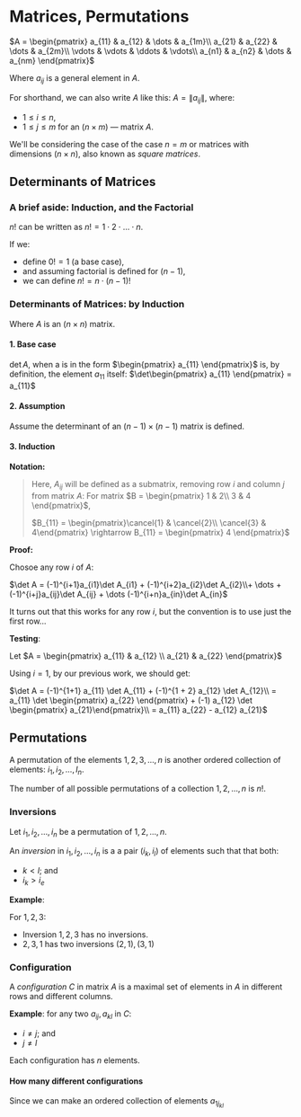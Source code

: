 # Matrices, Permutations

$A = \begin{pmatrix}
    a_{11} & a_{12} & \dots  & a_{1m}\\
    a_{21} & a_{22} & \dots  & a_{2m}\\
    \vdots & \vdots & \ddots & \vdots\\
    a_{n1} & a_{n2} & \dots & a_{nm}  
\end{pmatrix}$

Where $a_{ij}$ is a general element in $A$.

For shorthand, we can also write $A$ like this: $A = \left\|a_{ij}\right\|$, where:
* $1\leq i \leq n$,
* $1\leq j \leq m$ 
for an $(n \times m)$ &mdash; matrix $A$.

We'll be considering the case of the case $n=m$ or matrices with dimensions $(n \times n)$, also known as *square matrices*.

## Determinants of Matrices
### A brief aside: Induction, and the Factorial
$n!$ can be written as $n! = 1 \cdot 2 \cdot \dots \cdot n$.

If we:
* define $0! = 1$ (a base case),
* and assuming factorial is defined for $(n-1)$,
* we can define $n! = n\cdot (n-1)!$

### Determinants of Matrices: by Induction
Where $A$ is an $(n \times n)$ matrix.
#### 1. Base case 
$\det A$, when a is in the form $\begin{pmatrix}
    a_{11}
\end{pmatrix}$ is, by definition, the element $a_{11}$ itself:
$\det\begin{pmatrix}
    a_{11}
\end{pmatrix} = a_{11}$
#### 2. Assumption
Assume the determinant of an $(n-1) \times (n-1)$ matrix is defined.

#### 3. Induction
**Notation:**
> Here, $A_{ij}$ will be defined as a submatrix, removing row $i$ and column $j$ from matrix $A$:
> For matrix $B = \begin{pmatrix}
    1 & 2\\
    3 & 4
\end{pmatrix}$, 
> 
> $B_{11} = \begin{pmatrix}\cancel{1} & \cancel{2}\\ \cancel{3} & 4\end{pmatrix} \rightarrow B_{11} = \begin{pmatrix}
    4
\end{pmatrix}$
>

**Proof:**

Chosoe any row $i$ of $A$:

$\det A = (-1)^{i+1}a_{i1}\det A_{i1} + (-1)^{i+2}a_{i2}\det A_{i2}\\+ \dots + (-1)^{i+j}a_{ij}\det A_{ij} + \dots (-1)^{i+n}a_{in}\det A_{in}$

It turns out that this works for any row $i$, but the convention is to use just the first row...

**Testing**:

Let $A = \begin{pmatrix}
    a_{11} & a_{12} \\
    a_{21} & a_{22}
\end{pmatrix}$

Using $i=1$, by our previous work, we should get:

$\det A = (-1)^{1+1} a_{11} \det A_{11} + (-1)^{1 + 2} a_{12} \det A_{12}\\ = a_{11} \det \begin{pmatrix}
    a_{22}
\end{pmatrix} + (-1) a_{12} \det \begin{pmatrix} a_{21}\end{pmatrix}\\
= a_{11} a_{22} - a_{12} a_{21}$

## Permutations

A permutation of the elements $1, 2, 3, \dots, n$ is another ordered collection of elements: $i_1, i_2, \dots, I_n$.

The number of all possible permutations of a collection $1, 2, \dots, n$ is $n!$.

### Inversions
Let $i_1, i_2, \dots, i_n$ be a permutation of $1, 2, \dots, n$.

An *inversion* in $i_1, i_2, \dots, i_n$ is a a pair $(i_k, i_l)$ of elements such that that both:
* $k < l$; and 
* $i_k > i_e$

**Example**:

For $1,2,3$:
* Inversion $1,2,3$ has no inversions.
* $2,3,1$ has two inversions $(2,1), (3,1)$

### Configuration
A *configuration* $C$ in matrix $A$ is a maximal set of elements in $A$ in different rows and different columns.

**Example**:
for any two $a_{ij}, a_{kl}$ in $C$:

* $i \neq j$; and
* $j \neq l$

Each configuration has $n$ elements.

#### How many different configurations
Since we can make an ordered collection of elements $a_{1j_{kl}}$